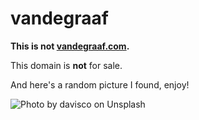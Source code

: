 # vandegraaf

__This is not [vandegraaf.com](https://www.vandegraaf.com/).__

This domain is __not__ for sale.

And here's a random picture I found, enjoy!

![Photo by davisco on Unsplash](https://miro.medium.com/max/875/1*o8tTGo3vsocTKnCUyz0wHA.jpeg)
